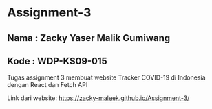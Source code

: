 # Assignment-3
## Nama : Zacky Yaser Malik Gumiwang 
## Kode : WDP-KS09-015
Tugas assignment 3 membuat website Tracker COVID-19 di Indonesia dengan React dan Fetch API

Link dari website:
https://zacky-maleek.github.io/Assignment-3/



